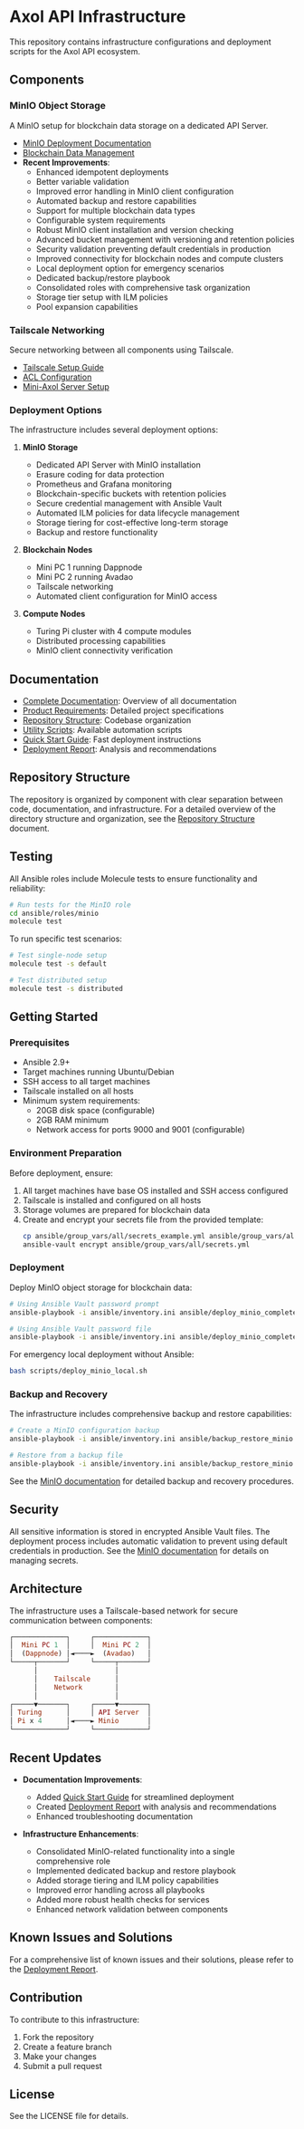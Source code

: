 # Axol API Infrastructure

This repository contains infrastructure configurations and deployment scripts for the Axol API ecosystem.

## Components

### MinIO Object Storage

A MinIO setup for blockchain data storage on a dedicated API Server.

- [MinIO Deployment Documentation](docs/minio/README.md)
- [Blockchain Data Management](docs/minio/blockchain-data.md)
- **Recent Improvements**:
  - Enhanced idempotent deployments
  - Better variable validation
  - Improved error handling in MinIO client configuration
  - Automated backup and restore capabilities
  - Support for multiple blockchain data types
  - Configurable system requirements
  - Robust MinIO client installation and version checking
  - Advanced bucket management with versioning and retention policies
  - Security validation preventing default credentials in production
  - Improved connectivity for blockchain nodes and compute clusters
  - Local deployment option for emergency scenarios
  - Dedicated backup/restore playbook
  - Consolidated roles with comprehensive task organization
  - Storage tier setup with ILM policies
  - Pool expansion capabilities

### Tailscale Networking

Secure networking between all components using Tailscale.

- [Tailscale Setup Guide](docs/tailscale/tailscale-setup.md)
- [ACL Configuration](docs/tailscale/tailscale-acl-README.md)
- [Mini-Axol Server Setup](docs/tailscale/miniaxol_tailscale_setup.md)

### Deployment Options

The infrastructure includes several deployment options:

1. **MinIO Storage**
   - Dedicated API Server with MinIO installation
   - Erasure coding for data protection
   - Prometheus and Grafana monitoring
   - Blockchain-specific buckets with retention policies
   - Secure credential management with Ansible Vault
   - Automated ILM policies for data lifecycle management
   - Storage tiering for cost-effective long-term storage
   - Backup and restore functionality

2. **Blockchain Nodes**
   - Mini PC 1 running Dappnode
   - Mini PC 2 running Avadao
   - Tailscale networking
   - Automated client configuration for MinIO access

3. **Compute Nodes**
   - Turing Pi cluster with 4 compute modules
   - Distributed processing capabilities
   - MinIO client connectivity verification

## Documentation

- [Complete Documentation](docs/README.md): Overview of all documentation
- [Product Requirements](docs/prd/README.md): Detailed project specifications
- [Repository Structure](docs/repository-structure.md): Codebase organization
- [Utility Scripts](scripts/README.md): Available automation scripts
- [Quick Start Guide](docs/quick-start.md): Fast deployment instructions
- [Deployment Report](docs/deployment-report.md): Analysis and recommendations

## Repository Structure

The repository is organized by component with clear separation between code, documentation, and infrastructure. For a detailed overview of the directory structure and organization, see the [Repository Structure](docs/repository-structure.md) document.

## Testing

All Ansible roles include Molecule tests to ensure functionality and reliability:

```bash
# Run tests for the MinIO role
cd ansible/roles/minio
molecule test
```

To run specific test scenarios:

```bash
# Test single-node setup
molecule test -s default

# Test distributed setup
molecule test -s distributed
```

## Getting Started

### Prerequisites

- Ansible 2.9+
- Target machines running Ubuntu/Debian
- SSH access to all target machines
- Tailscale installed on all hosts
- Minimum system requirements:
  - 20GB disk space (configurable)
  - 2GB RAM minimum
  - Network access for ports 9000 and 9001 (configurable)

### Environment Preparation

Before deployment, ensure:

1. All target machines have base OS installed and SSH access configured
2. Tailscale is installed and configured on all hosts
3. Storage volumes are prepared for blockchain data
4. Create and encrypt your secrets file from the provided template:
   ```bash
   cp ansible/group_vars/all/secrets_example.yml ansible/group_vars/all/secrets.yml
   ansible-vault encrypt ansible/group_vars/all/secrets.yml
   ```

### Deployment

Deploy MinIO object storage for blockchain data:

```bash
# Using Ansible Vault password prompt
ansible-playbook -i ansible/inventory.ini ansible/deploy_minio_complete.yaml --ask-vault-pass

# Using Ansible Vault password file
ansible-playbook -i ansible/inventory.ini ansible/deploy_minio_complete.yaml --vault-password-file=~/.ansible-vault-password
```

For emergency local deployment without Ansible:

```bash
bash scripts/deploy_minio_local.sh
```

### Backup and Recovery

The infrastructure includes comprehensive backup and restore capabilities:

```bash
# Create a MinIO configuration backup
ansible-playbook -i ansible/inventory.ini ansible/backup_restore_minio.yaml --tags backup

# Restore from a backup file
ansible-playbook -i ansible/inventory.ini ansible/backup_restore_minio.yaml --tags restore -e "restore_file=/path/to/backup.tar.gz"
```

See the [MinIO documentation](docs/minio/README.md) for detailed backup and recovery procedures.

## Security

All sensitive information is stored in encrypted Ansible Vault files. The deployment process includes automatic validation to prevent using default credentials in production. See the [MinIO documentation](docs/minio/README.md) for details on managing secrets.

## Architecture

The infrastructure uses a Tailscale-based network for secure communication between components:

```ruby
┌─────────────┐     ┌─────────────┐
│  Mini PC 1  │     │  Mini PC 2  │
│  (Dappnode) │◄────►  (Avadao)   │
└─────┬───────┘     └─────┬───────┘
      │                   │
      │    Tailscale      │
      │    Network        │
      │                   │
┌─────▼───────┐     ┌─────▼───────┐
│ Turing      │     │ API Server  │
│ Pi x 4      │◄────► Minio       │
└─────────────┘     └─────────────┘
```

## Recent Updates

- **Documentation Improvements**:
  - Added [Quick Start Guide](docs/quick-start.md) for streamlined deployment
  - Created [Deployment Report](docs/deployment-report.md) with analysis and recommendations
  - Enhanced troubleshooting documentation

- **Infrastructure Enhancements**:
  - Consolidated MinIO-related functionality into a single comprehensive role
  - Implemented dedicated backup and restore playbook
  - Added storage tiering and ILM policy capabilities
  - Improved error handling across all playbooks
  - Added more robust health checks for services
  - Enhanced network validation between components

## Known Issues and Solutions

For a comprehensive list of known issues and their solutions, please refer to the [Deployment Report](docs/deployment-report.md).

## Contribution

To contribute to this infrastructure:

1. Fork the repository
2. Create a feature branch
3. Make your changes
4. Submit a pull request

## License

See the LICENSE file for details.
